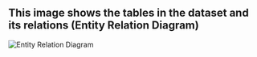 ## This image shows the tables in the dataset and its relations (Entity Relation Diagram) 

![Entity Relation Diagram](https://user-images.githubusercontent.com/69657612/161407546-1049e279-b928-47a4-8843-b057c0c8198c.jpeg)
